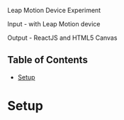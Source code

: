 Leap Motion Device Experiment

Input - with Leap Motion device

Output - ReactJS and HTML5 Canvas

## Table of Contents

- [Setup](#setup)

# Setup
